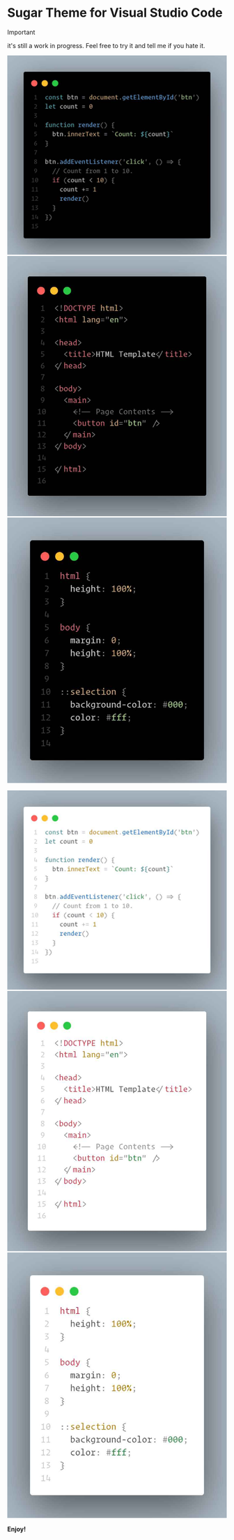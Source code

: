 # Sugar Theme for Visual Studio Code

> [!IMPORTANT]
> it's still a work in progress. Feel free to try it and tell me if you hate it.

![](./screenshots/dark-js.png)
![](./screenshots/dark-html.png)
![](./screenshots/dark-css.png)

![](./screenshots/light-js.png)
![](./screenshots/light-html.png)
![](./screenshots/light-css.png)

**Enjoy!**
